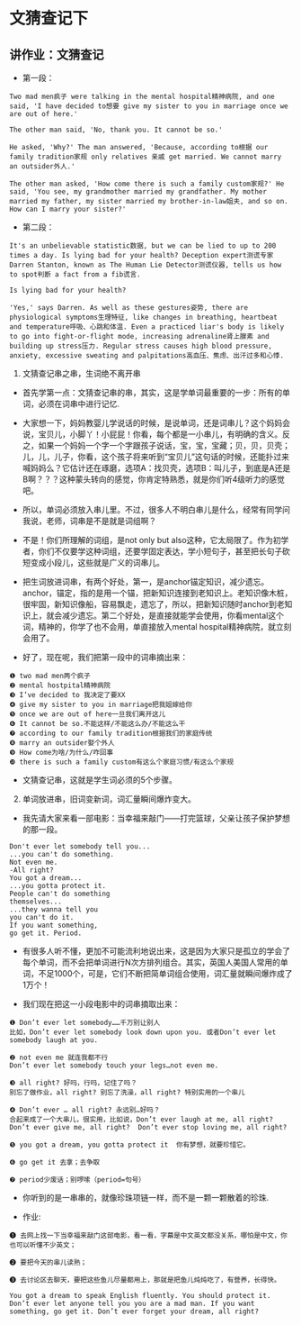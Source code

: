 # 文猜查记下
## 讲作业：文猜查记

- 第一段：
```
Two mad men疯子 were talking in the mental hospital精神病院, and one said, 'I have decided to想要 give my sister to you in marriage once we are out of here.' 

The other man said, 'No, thank you. It cannot be so.'

He asked, 'Why?' The man answered, 'Because, according to根据 our family tradition家规 only relatives 亲戚 get married. We cannot marry an outsider外人.' 

The other man asked, 'How come there is such a family custom家规?' He said, 'You see, my grandmother married my grandfather. My mother married my father, my sister married my brother-in-law姐夫, and so on. How can I marry your sister?' 
```
 
- 第二段：
```
It's an unbelievable statistic数据, but we can be lied to up to 200 times a day. Is lying bad for your health? Deception expert测谎专家 Darren Stanton, known as The Human Lie Detector测谎仪器, tells us how to spot判断 a fact from a fib谎言.

Is lying bad for your health?

'Yes,' says Darren. As well as these gestures姿势, there are physiological symptoms生理特征, like changes in breathing, heartbeat and temperature呼吸、心跳和体温. Even a practiced liar's body is likely to go into fight-or-flight mode, increasing adrenaline肾上腺素 and building up stress压力. Regular stress causes high blood pressure, anxiety, excessive sweating and palpitations高血压、焦虑、出汗过多和心悸.
```

1. 文猜查记串之串，生词绝不离开串

- 首先学第一点：文猜查记串的串，其实，这是学单词最重要的一步：所有的单词，必须在词串中进行记忆. 

- 大家想一下，妈妈教婴儿学说话的时候，是说单词，还是词串儿？这个妈妈会说，宝贝儿，小脚丫！小屁屁！你看，每个都是一小串儿，有明确的含义。反之，如果一个妈妈一个字一个字跟孩子说话，宝，宝，宝藏；贝，贝，贝壳；儿，儿，儿子，你看，这个孩子将来听到“宝贝儿”这句话的时候，还能扑过来喊妈妈么？它估计还在琢磨，选项A：找贝壳，选项B：叫儿子，到底是A还是B啊？？？这种蒙头转向的感觉，你肯定特熟悉，就是你们听4级听力的感觉吧。
 
- 所以，单词必须放入串儿里。不过，很多人不明白串儿是什么，经常有同学问我说，老师，词串是不是就是词组啊？

- 不是！你们所理解的词组，是not only but also这种，它太局限了。作为初学者，你们不仅要学这种词组，还要学固定表达，学小短句子，甚至把长句子砍短变成小段儿，这些就是广义的词串儿。
 
- 把生词放进词串，有两个好处，第一，是anchor锚定知识，减少遗忘。anchor，锚定，指的是用一个锚，把新知识连接到老知识上。老知识像木桩，很牢固，新知识像船，容易飘走，遗忘了，所以，把新知识随时anchor到老知识上，就会减少遗忘。第二个好处，是直接就能学会使用，你看mental这个词，精神的，你学了也不会用，单直接放入mental hospital精神病院，就立刻会用了。
 
- 好了，现在呢，我们把第一段中的词串摘出来：

```
❶ two mad men两个疯子
❷ mental hostpital精神病院
❸ I’ve decided to 我决定了要XX
❹ give my sister to you in marriage把我姐嫁给你
❺ once we are out of here一旦我们离开这儿
❻ It cannot be so.不能这样/不能这么办/不能这么干
❼ according to our family tradition根据我们的家庭传统
❽ marry an outsider娶个外人
❾ How come为啥/为什么/咋回事
❿ there is such a family custom有这么个家庭习惯/有这么个家规
```
 
- 文猜查记串，这就是学生词必须的5个步骤。

2. 单词放进串，旧词变新词，词汇量瞬间爆炸变大。

- 我先请大家来看一部电影：当幸福来敲门——打完篮球，父亲让孩子保护梦想的那一段。

```
Don't ever let somebody tell you...
...you can't do something.
Not even me.
-All right?
You got a dream...
...you gotta protect it.
People can't do something
themselves...
...they wanna tell you
you can't do it.
If you want something,
go get it. Period.
```

- 有很多人听不懂，更加不可能流利地说出来，这是因为大家只是孤立的学会了每个单词，而不会把单词进行N次方排列组合。其实，英国人美国人常用的单词，不足1000个，可是，它们不断把简单词组合使用，词汇量就瞬间爆炸成了1万个！
 
- 我们现在把这一小段电影中的词串摘取出来：

```
❶ Don’t ever let somebody……千万别让别人
比如，Don’t ever let somebody look down upon you. 或者Don’t ever let somebody laugh at you.

❷ not even me 就连我都不行
Don’t ever let somebody touch your legs…not even me.

❸ all right? 好吗，行吗，记住了吗？
别忘了做作业，all right? 别忘了洗澡，all right? 特别实用的一个串儿

❹ Don’t ever … all right? 永远别…好吗？
合起来成了一个大串儿，很实用，比如说，Don’t ever laugh at me, all right?  Don’t ever give me, all right?  Don’t ever stop loving me, all right?

❺ you got a dream, you gotta protect it  你有梦想，就要珍惜它。

❻ go get it 去拿；去争取

❼ period少废话；别啰嗦（period=句号）
```
 
- 你听到的是一串串的，就像珍珠项链一样，而不是一颗一颗散着的珍珠.

- 作业:
```
❶ 去网上找一下当幸福来敲门这部电影，看一看，字幕是中文英文都没关系，哪怕是中文，你也可以听懂不少英文；

❷ 要把今天的串儿读熟；

❸ 去讨论区去聊天，要把这些鱼儿尽量都用上，那就是把鱼儿炖炖吃了，有营养，长得快。
 
You got a dream to speak English fluently. You should protect it. Don’t ever let anyone tell you you are a mad man. If you want something, go get it. Don’t ever forget your dream, all right?
```